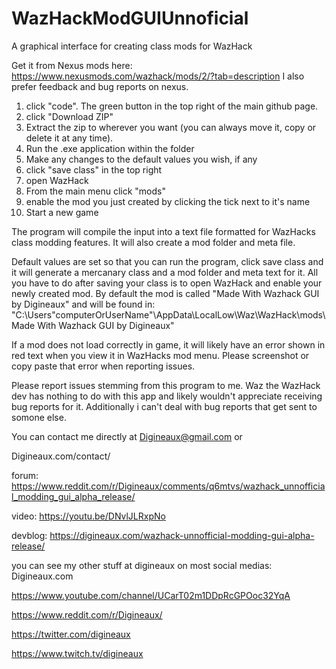# WazHackModGUIUnnoficial
A graphical interface for creating class mods for WazHack

Get it from Nexus mods here: https://www.nexusmods.com/wazhack/mods/2/?tab=description I also prefer feedback and bug reports on nexus.

1. click "code". The green button in the top right of the main github page.
2. click "Download ZIP"
3. Extract the zip to wherever you want (you can always move it, copy or delete it at any time).
4. Run the .exe application within the folder
5. Make any changes to the default values you wish, if any
6. click "save class" in the top right
7. open WazHack
8. From the main menu click "mods"
9. enable the mod you just created by clicking the tick next to it's name
10. Start a new game

The program will compile the input into a text file formatted for WazHacks class modding features.
It will also create a mod folder and meta file.

Default values are set so that you can run the program, click save class and it will generate a mercanary class and a mod folder and meta text for it. 
All you have to do after saving your class is to open WazHack and enable your newly created mod.
By default the mod is called "Made With Wazhack GUI by Digineaux" and will be found in:
"C:\Users\"computerOrUserName"\AppData\LocalLow\Waz\WazHack\mods\Made With Wazhack GUI by Digineaux"

If a mod does not load correctly in game, it will likely have an error shown in red text when you view it in WazHacks mod menu. Please screenshot or copy paste that error when reporting issues.

Please report issues stemming from this program to me. Waz the WazHack dev has nothing to do with this app and likely wouldn't appreciate receiving bug reports for it. Additionally i can't deal with bug reports that get sent to somone else.

You can contact me directly at Digineaux@gmail.com or

Digineaux.com/contact/

forum: https://www.reddit.com/r/Digineaux/comments/q6mtvs/wazhack_unnofficial_modding_gui_alpha_release/

video: https://youtu.be/DNvlJLRxpNo

devblog: https://digineaux.com/wazhack-unnofficial-modding-gui-alpha-release/

you can see my other stuff at digineaux on most social medias:
Digineaux.com

https://www.youtube.com/channel/UCarT02m1DDpRcGPOoc32YqA

https://www.reddit.com/r/Digineaux/

https://twitter.com/digineaux

https://www.twitch.tv/digineaux
